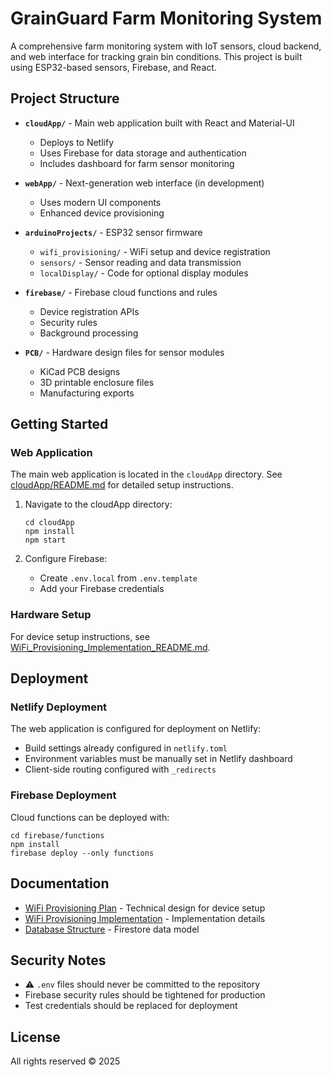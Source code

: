 # GrainGuard Farm Monitoring System

A comprehensive farm monitoring system with IoT sensors, cloud backend, and web interface for tracking grain bin conditions. This project is built using ESP32-based sensors, Firebase, and React.

## Project Structure

- **`cloudApp/`** - Main web application built with React and Material-UI
  - Deploys to Netlify
  - Uses Firebase for data storage and authentication
  - Includes dashboard for farm sensor monitoring

- **`webApp/`** - Next-generation web interface (in development)
  - Uses modern UI components
  - Enhanced device provisioning

- **`arduinoProjects/`** - ESP32 sensor firmware
  - `wifi_provisioning/` - WiFi setup and device registration
  - `sensors/` - Sensor reading and data transmission
  - `localDisplay/` - Code for optional display modules

- **`firebase/`** - Firebase cloud functions and rules
  - Device registration APIs
  - Security rules
  - Background processing

- **`PCB/`** - Hardware design files for sensor modules
  - KiCad PCB designs
  - 3D printable enclosure files
  - Manufacturing exports

## Getting Started

### Web Application

The main web application is located in the `cloudApp` directory. See [cloudApp/README.md](cloudApp/README.md) for detailed setup instructions.

1. Navigate to the cloudApp directory:
   ```
   cd cloudApp
   npm install
   npm start
   ```

2. Configure Firebase:
   - Create `.env.local` from `.env.template`
   - Add your Firebase credentials

### Hardware Setup

For device setup instructions, see [WiFi_Provisioning_Implementation_README.md](WiFi_Provisioning_Implementation_README.md).

## Deployment

### Netlify Deployment

The web application is configured for deployment on Netlify:
- Build settings already configured in `netlify.toml`
- Environment variables must be manually set in Netlify dashboard
- Client-side routing configured with `_redirects` 

### Firebase Deployment

Cloud functions can be deployed with:
```
cd firebase/functions
npm install
firebase deploy --only functions
```

## Documentation

- [WiFi Provisioning Plan](WiFi_Provisioning_Plan.md) - Technical design for device setup
- [WiFi Provisioning Implementation](WiFi_Provisioning_Implementation_README.md) - Implementation details
- [Database Structure](DBStructure.md) - Firestore data model

## Security Notes

- ⚠️ `.env` files should never be committed to the repository
- Firebase security rules should be tightened for production
- Test credentials should be replaced for deployment

## License

All rights reserved © 2025